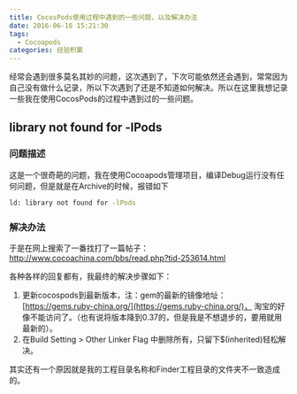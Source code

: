 ```yaml
---
title: CocosPods使用过程中遇到的一些问题，以及解决办法
date: 2016-06-16 15:21:30
tags:
  - Cocoapods
categories: 经验积累
---
```


经常会遇到很多莫名其妙的问题，这次遇到了，下次可能依然还会遇到，常常因为自己没有做什么记录，所以下次遇到了还是不知道如何解决。所以在这里我想记录一些我在使用CocosPods的过程中遇到过的一些问题。

## library not found for -lPods ##
### 问题描述
这是一个很奇葩的问题，我在使用Cocoapods管理项目，编译Debug运行没有任何问题，但是就是在Archive的时候，报错如下
``` bash
ld: library not found for -lPods
```
<!-- more -->

### 解决办法
于是在网上搜索了一番找打了一篇帖子：http://www.cocoachina.com/bbs/read.php?tid-253614.html

各种各样的回复都有，我最终的解决步骤如下：
1. 更新cocospods到最新版本，注：gem的最新的镜像地址：[https://gems.ruby-china.org/](https://gems.ruby-china.org/)， 淘宝的好像不能访问了。（也有说将版本降到0.37的，但是我是不想退步的，要用就用最新的）。
2. 在Build Setting > Other Linker Flag 中删除所有，只留下$(inherited)轻松解决。

其实还有一个原因就是我的工程目录名称和Finder工程目录的文件夹不一致造成的。
